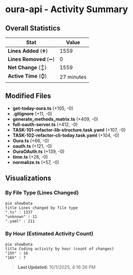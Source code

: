 # oura-api - Activity Summary 

## Overall Statistics

| Stat                   | Value                                                             |
| ---------------------- | ----------------------------------------------------------------- |
| **Lines Added** (➕)   | 1559                                          |
| **Lines Removed** (➖) | 0                                        |
| **Net Change** (↕)    | 1559                |
| **Active Time** (⌚)   | 27 minutes |


## Modified Files
- **get-today-oura.ts** (+105, -0)
- **.gitignore** (+11, -0)
- **generate_methods_matrix.ts** (+409, -0)
- **full-oauth-server.ts** (+412, -0)
- **TASK-101-refactor-lib-structure.task.yaml** (+107, -0)
- **TASK-102-refactor-cli-today.task.yaml** (+104, -0)
- **Oura.ts** (+66, -0)
- **oauth.ts** (+121, -0)
- **OuraOAuth.ts** (+139, -0)
- **time.ts** (+28, -0)
- **normalize.ts** (+57, -0)

## Visualizations

### By File Type (Lines Changed)

```mermaid
pie showData
title Lines changed by file type
".ts" : 1337
"unknown" : 11
".yaml" : 211
```

### By Hour (Estimated Activity Count)

```mermaid
pie showData
title Coding activity by hour (count of changes)
"15h" : 16
"16h" : 7
```


> **Last Updated:** 10/1/2025, 4:16:36 PM